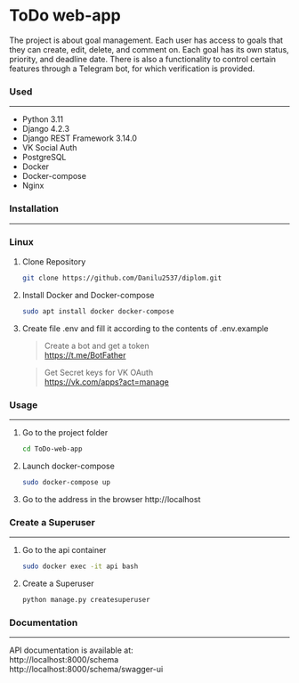 # ToDo web-app


The project is about goal management. Each user has access to goals that they can create, edit, delete, and comment on. Each goal has its own status, priority, and deadline date. There is also a functionality to control certain features through a Telegram bot, for which verification is provided.

### Used

---

- Python 3.11
- Django 4.2.3
- Django REST Framework 3.14.0
- VK Social Auth
- PostgreSQL
- Docker
- Docker-compose
- Nginx

### Installation

---
### Linux
1. Clone Repository

    ```bash
    git clone https://github.com/Danilu2537/diplom.git
    ```
2. Install Docker and Docker-compose

    ```bash
    sudo apt install docker docker-compose
    ```
3. Create file .env and fill it according to the contents of .env.example

    > Create a bot and get a token \
    > https://t.me/BotFather

    > Get Secret keys for VK OAuth \
    > https://vk.com/apps?act=manage

### Usage

---

1. Go to the project folder

    ```bash
    cd ToDo-web-app
    ```

2. Launch docker-compose

    ```bash
    sudo docker-compose up
    ```

3. Go to the address in the browser http://localhost

### Create a Superuser

---

1. Go to the api container

    ```bash
    sudo docker exec -it api bash
    ```

2. Create a Superuser

    ```bash
    python manage.py createsuperuser
    ```

### Documentation

---

API documentation is available at: \
    http://localhost:8000/schema \
    http://localhost:8000/schema/swagger-ui

